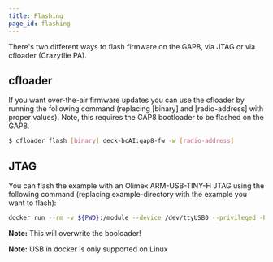 ```yaml
---
title: Flashing
page_id: flashing
---
```


There's two different ways to flash firmware on the GAP8, via JTAG or via cfloader (Crazyflie PA).

## cfloader

If you want over-the-air firmware updates you can use the cfloader by running the following command
(replacing [binary] and [radio-address] with proper values). Note, this requires the GAP8 bootloader
to be flashed on the GAP8.

```bash
$ cfloader flash [binary] deck-bcAI:gap8-fw -w [radio-address]
```

## JTAG

You can flash the example with an Olimex ARM-USB-TINY-H JTAG using the following command (replacing example-directory with the example you want to flash):

```bash
docker run --rm -v ${PWD}:/module --device /dev/ttyUSB0 --privileged -P bitcraze/aideck tools/build/make-example [example-directory] flash

```

**Note:** This will overwrite the booloader!

**Note:** USB in docker is only supported on Linux
